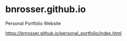# bnrosser.github.io
Personal Portfolio Website

https://bnrosser.github.io/personal_portfolio/index.html

